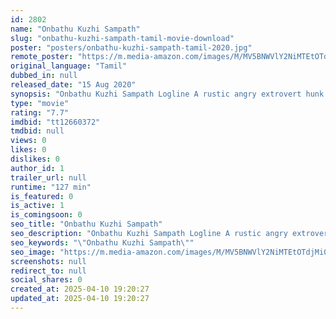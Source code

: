 ```yaml
---
id: 2802
name: "Onbathu Kuzhi Sampath"
slug: "onbathu-kuzhi-sampath-tamil-movie-download"
poster: "posters/onbathu-kuzhi-sampath-tamil-2020.jpg"
remote_poster: "https://m.media-amazon.com/images/M/MV5BNWVlY2NiMTEtOTdjMi00MmRjLWI1NjItN2NhYjA3ZDg1ODdlXkEyXkFqcGdeQXVyMTIyNjUwMjAx._V1_SX300.jpg"
original_language: "Tamil"
dubbed_in: null
released_date: "15 Aug 2020"
synopsis: "Onbathu Kuzhi Sampath Logline A rustic angry extrovert hunk falls in love with a introvert village Belle and their love is tested with family pride and honour, would the love survive or succumb to this tempest. Synopsis Sampath, i..."
type: "movie"
rating: "7.7"
imdbid: "tt12660372"
tmdbid: null
views: 0
likes: 0
dislikes: 0
author_id: 1
trailer_url: null
runtime: "127 min"
is_featured: 0
is_active: 1
is_comingsoon: 0
seo_title: "Onbathu Kuzhi Sampath"
seo_description: "Onbathu Kuzhi Sampath Logline A rustic angry extrovert hunk falls in love with a introvert village Belle and their love is tested with family pride and honour, would the love survive or succumb to this tempest. Synopsis Sampath, i..."
seo_keywords: "\"Onbathu Kuzhi Sampath\""
seo_image: "https://m.media-amazon.com/images/M/MV5BNWVlY2NiMTEtOTdjMi00MmRjLWI1NjItN2NhYjA3ZDg1ODdlXkEyXkFqcGdeQXVyMTIyNjUwMjAx._V1_SX300.jpg"
screenshots: null
redirect_to: null
social_shares: 0
created_at: 2025-04-10 19:20:27
updated_at: 2025-04-10 19:20:27
---
```


